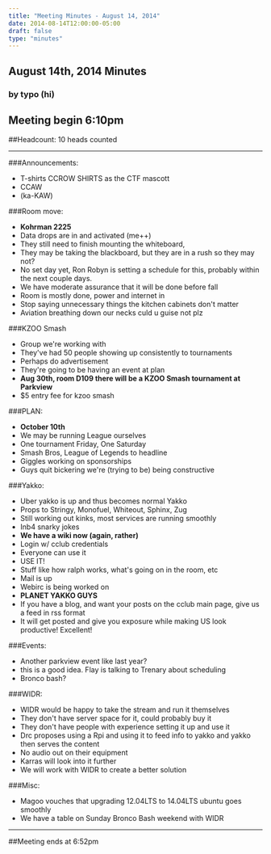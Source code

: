 ```yaml
---
title: "Meeting Minutes - August 14, 2014"
date: 2014-08-14T12:00:00-05:00
draft: false
type: "minutes"
---
```


## August 14th, 2014 Minutes
### by typo (hi)

## Meeting begin 6:10pm

##Headcount: 10 heads counted

 - - -

###Announcements:
* T-shirts CCROW SHIRTS as the CTF mascott
* CCAW
* (ka-KAW)

###Room move:
* **Kohrman 2225**
* Data drops are in and activated (me++)
* They still need to finish mounting the whiteboard,
* They may be taking the blackboard, but they are in a rush so they may not?
* No set day yet, Ron Robyn is setting a schedule for this, probably within the next couple days.
* We have moderate assurance that it will be done before fall
* Room is mostly done, power and internet in
* Stop saying unnecessary things the kitchen cabinets don't matter
* Aviation breathing down our necks culd u guise not plz

###KZOO Smash
* Group we're working with
* They've had 50 people showing up consistently to tournaments
* Perhaps do advertisement
* They're going to be having an event at plan
* **Aug 30th, room D109 there will be a KZOO Smash tournament at Parkview**
 * $5 entry fee for kzoo smash

###PLAN:
* **October 10th**
* We may be running League ourselves
* One tournament Friday, One Saturday
* Smash Bros, League of Legends to headline
* Giggles working on sponsorships
* Guys quit bickering we're (trying to be) being constructive

###Yakko:
* Uber yakko is up and thus becomes normal Yakko
* Props to Stringy, Monofuel, Whiteout, Sphinx, Zug
* Still working out kinks, most services are running smoothly
* Inb4 snarky jokes
* **We have a wiki now (again, rather)**
 * Login w/ cclub credentials
 * Everyone can use it
 * USE IT!
 * Stuff like how ralph works, what's going on in the room, etc
* Mail is up
* Webirc is being worked on
* **PLANET YAKKO GUYS**
 * If you have a blog, and want your posts on the cclub main page, give us a feed in rss format
 * It will get posted and give you exposure while making US look productive!  Excellent!

###Events:
* Another parkview event like last year?
 * this is a good idea. Flay is talking to Trenary about scheduling
* Bronco bash?

###WIDR:
* WIDR would be happy to take the stream and run it themselves
* They don't have server space for it, could probably buy it
* They don't have people with experience setting it up and use it
* Drc proposes using a Rpi and using it to feed info to yakko and yakko then serves the content
* No audio out on their equipment
* Karras will look into it further
* We will work with WIDR to create a better solution

###Misc:
* Magoo vouches that upgrading 12.04LTS to 14.04LTS ubuntu goes smoothly
* We have a table on Sunday Bronco Bash weekend with WIDR

- - - 

##Meeting ends at 6:52pm
